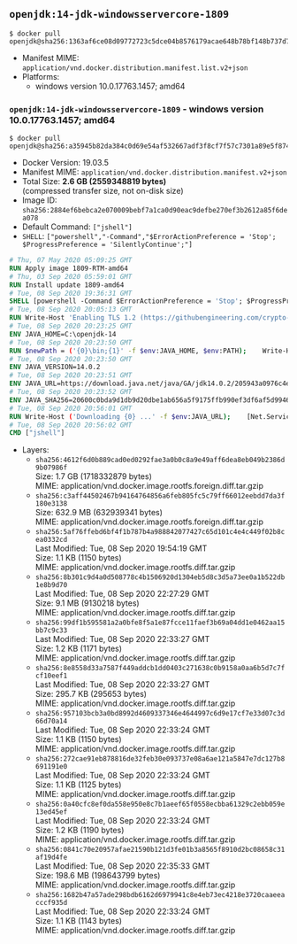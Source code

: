 ## `openjdk:14-jdk-windowsservercore-1809`

```console
$ docker pull openjdk@sha256:1363af6ce08d09772723c5dce04b8576179acae648b78bf148b737d700c1eed3
```

-	Manifest MIME: `application/vnd.docker.distribution.manifest.list.v2+json`
-	Platforms:
	-	windows version 10.0.17763.1457; amd64

### `openjdk:14-jdk-windowsservercore-1809` - windows version 10.0.17763.1457; amd64

```console
$ docker pull openjdk@sha256:a35945b82da384c0d69e54af532667adf3f8cf7f57c7301a89e5f874e56d3b13
```

-	Docker Version: 19.03.5
-	Manifest MIME: `application/vnd.docker.distribution.manifest.v2+json`
-	Total Size: **2.6 GB (2559348819 bytes)**  
	(compressed transfer size, not on-disk size)
-	Image ID: `sha256:2884ef6bebca2e070009bebf7a1ca0d90eac9defbe270ef3b2612a85f6dea078`
-	Default Command: `["jshell"]`
-	`SHELL`: `["powershell","-Command","$ErrorActionPreference = 'Stop'; $ProgressPreference = 'SilentlyContinue';"]`

```dockerfile
# Thu, 07 May 2020 05:09:25 GMT
RUN Apply image 1809-RTM-amd64
# Thu, 03 Sep 2020 05:59:01 GMT
RUN Install update 1809-amd64
# Tue, 08 Sep 2020 19:36:31 GMT
SHELL [powershell -Command $ErrorActionPreference = 'Stop'; $ProgressPreference = 'SilentlyContinue';]
# Tue, 08 Sep 2020 20:05:13 GMT
RUN Write-Host 'Enabling TLS 1.2 (https://githubengineering.com/crypto-removal-notice/) ...'; 	$tls12RegBase = 'HKLM:\\SYSTEM\CurrentControlSet\Control\SecurityProviders\SCHANNEL\Protocols\TLS 1.2'; 	if (Test-Path $tls12RegBase) { throw ('"{0}" already exists!' -f $tls12RegBase) }; 	New-Item -Path ('{0}/Client' -f $tls12RegBase) -Force; 	New-Item -Path ('{0}/Server' -f $tls12RegBase) -Force; 	New-ItemProperty -Path ('{0}/Client' -f $tls12RegBase) -Name 'DisabledByDefault' -PropertyType DWORD -Value 0 -Force; 	New-ItemProperty -Path ('{0}/Client' -f $tls12RegBase) -Name 'Enabled' -PropertyType DWORD -Value 1 -Force; 	New-ItemProperty -Path ('{0}/Server' -f $tls12RegBase) -Name 'DisabledByDefault' -PropertyType DWORD -Value 0 -Force; 	New-ItemProperty -Path ('{0}/Server' -f $tls12RegBase) -Name 'Enabled' -PropertyType DWORD -Value 1 -Force
# Tue, 08 Sep 2020 20:23:25 GMT
ENV JAVA_HOME=C:\openjdk-14
# Tue, 08 Sep 2020 20:23:50 GMT
RUN $newPath = ('{0}\bin;{1}' -f $env:JAVA_HOME, $env:PATH); 	Write-Host ('Updating PATH: {0}' -f $newPath); 	setx /M PATH $newPath
# Tue, 08 Sep 2020 20:23:50 GMT
ENV JAVA_VERSION=14.0.2
# Tue, 08 Sep 2020 20:23:51 GMT
ENV JAVA_URL=https://download.java.net/java/GA/jdk14.0.2/205943a0976c4ed48cb16f1043c5c647/12/GPL/openjdk-14.0.2_windows-x64_bin.zip
# Tue, 08 Sep 2020 20:23:52 GMT
ENV JAVA_SHA256=20600c0bda9d1db9d20dbe1ab656a5f9175ffb990ef3df6af5d994673e4d8ff9
# Tue, 08 Sep 2020 20:56:01 GMT
RUN Write-Host ('Downloading {0} ...' -f $env:JAVA_URL); 	[Net.ServicePointManager]::SecurityProtocol = [Net.SecurityProtocolType]::Tls12; 	Invoke-WebRequest -Uri $env:JAVA_URL -OutFile 'openjdk.zip'; 	Write-Host ('Verifying sha256 ({0}) ...' -f $env:JAVA_SHA256); 	if ((Get-FileHash openjdk.zip -Algorithm sha256).Hash -ne $env:JAVA_SHA256) { 		Write-Host 'FAILED!'; 		exit 1; 	}; 		Write-Host 'Expanding ...'; 	New-Item -ItemType Directory -Path C:\temp | Out-Null; 	Expand-Archive openjdk.zip -DestinationPath C:\temp; 	Move-Item -Path C:\temp\* -Destination $env:JAVA_HOME; 	Remove-Item C:\temp; 		Write-Host 'Removing ...'; 	Remove-Item openjdk.zip -Force; 		Write-Host 'Verifying install ...'; 	Write-Host '  javac --version'; javac --version; 	Write-Host '  java --version'; java --version; 		Write-Host 'Complete.'
# Tue, 08 Sep 2020 20:56:02 GMT
CMD ["jshell"]
```

-	Layers:
	-	`sha256:4612f6d0b889cad0ed0292fae3a0b0c8a9e49aff6dea8eb049b2386d9b07986f`  
		Size: 1.7 GB (1718332879 bytes)  
		MIME: application/vnd.docker.image.rootfs.foreign.diff.tar.gzip
	-	`sha256:c3aff44502467b94164764856a6feb805fc5c79ff66012eebdd7da3f180e3138`  
		Size: 632.9 MB (632939341 bytes)  
		MIME: application/vnd.docker.image.rootfs.foreign.diff.tar.gzip
	-	`sha256:5af76ffebd6bf4f1b787b4a988842077427c65d101c4e4c449f02b8cea0332cd`  
		Last Modified: Tue, 08 Sep 2020 19:54:19 GMT  
		Size: 1.1 KB (1150 bytes)  
		MIME: application/vnd.docker.image.rootfs.diff.tar.gzip
	-	`sha256:8b301c9d4a0d508778c4b1506920d1304eb5d8c3d5a73ee0a1b522db1e8b9d70`  
		Last Modified: Tue, 08 Sep 2020 22:27:29 GMT  
		Size: 9.1 MB (9130218 bytes)  
		MIME: application/vnd.docker.image.rootfs.diff.tar.gzip
	-	`sha256:99df1b595581a2a0bfe8f5a1e87fcce11faef3b69a04dd1e0462aa15bb7c9c33`  
		Last Modified: Tue, 08 Sep 2020 22:33:27 GMT  
		Size: 1.2 KB (1171 bytes)  
		MIME: application/vnd.docker.image.rootfs.diff.tar.gzip
	-	`sha256:8e8558d33a7587f449addcb1dd0403c271638c0b9158a0aa6b5d7c7fcf10eef1`  
		Last Modified: Tue, 08 Sep 2020 22:33:27 GMT  
		Size: 295.7 KB (295653 bytes)  
		MIME: application/vnd.docker.image.rootfs.diff.tar.gzip
	-	`sha256:957103bcb3a0bd8992d4609337346e4644997c6d9e17cf7e33d07c3d66d70a14`  
		Last Modified: Tue, 08 Sep 2020 22:33:24 GMT  
		Size: 1.1 KB (1150 bytes)  
		MIME: application/vnd.docker.image.rootfs.diff.tar.gzip
	-	`sha256:272cae91eb878816de32feb30e093737e08a6ae121a5847e7dc127b8691191e0`  
		Last Modified: Tue, 08 Sep 2020 22:33:24 GMT  
		Size: 1.1 KB (1125 bytes)  
		MIME: application/vnd.docker.image.rootfs.diff.tar.gzip
	-	`sha256:0a40cfc8ef0da558e950e8c7b1aeef65f0558ecbba61329c2ebb059e13ed45ef`  
		Last Modified: Tue, 08 Sep 2020 22:33:24 GMT  
		Size: 1.2 KB (1190 bytes)  
		MIME: application/vnd.docker.image.rootfs.diff.tar.gzip
	-	`sha256:0841c70e20957afae21590b121d3fe01b3a8565f8910d2bc08658c31af19d4fe`  
		Last Modified: Tue, 08 Sep 2020 22:35:33 GMT  
		Size: 198.6 MB (198643799 bytes)  
		MIME: application/vnd.docker.image.rootfs.diff.tar.gzip
	-	`sha256:1682b47a57ade298bdb6162d6979941c8e4eb73ec4218e3720caaeeacccf935d`  
		Last Modified: Tue, 08 Sep 2020 22:33:24 GMT  
		Size: 1.1 KB (1143 bytes)  
		MIME: application/vnd.docker.image.rootfs.diff.tar.gzip
